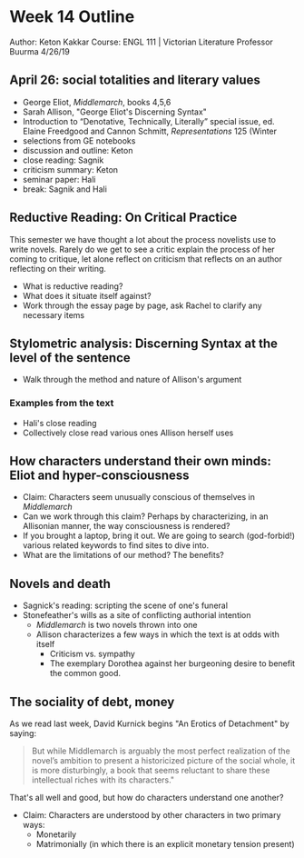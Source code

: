 # Week 14 Outline

Author: Keton Kakkar
Course: ENGL 111 | Victorian Literature
Professor Buurma
4/26/19

## April 26: social totalities and literary values

+ George Eliot, *Middlemarch*, books 4,5,6
+ Sarah Allison, "George Eliot's Discerning Syntax"
+ Introduction to “Denotative, Technically, Literally” special issue,
ed. Elaine Freedgood and Cannon Schmitt, *Representations* 125 (Winter
+ selections from GE notebooks
+ discussion and outline: Keton
+ close reading: Sagnik
+ criticism summary: Keton
+ seminar paper: Hali
+ break: Sagnik and Hali

## Reductive Reading: On Critical Practice

This semester we have thought a lot about the process novelists use to write novels.
Rarely do we get to see a critic explain the process of her coming to critique,
let alone reflect on criticism that reflects on an author reflecting on their writing.

+ What is reductive reading?
+ What does it situate itself against?
+ Work through the essay page by page, ask Rachel to clarify any necessary items

## Stylometric analysis: Discerning Syntax at the level of the sentence

+ Walk through the method and nature of Allison's argument

### Examples from the text

+ Hali's close reading
+ Collectively close read various ones Allison herself uses

## How characters understand their own minds: Eliot and hyper-consciousness
    
+ Claim: Characters seem unusually conscious of themselves in *Middlemarch*
+ Can we work through this claim? Perhaps by characterizing, in an Allisonian manner, the way consciousness is rendered?
+ If you brought a laptop, bring it out. We are going to search (god-forbid!) various related keywords to find sites to dive into.
+ What are the limitations of our method? The benefits?

## Novels and death

+ Sagnick's reading: scripting the scene of one's funeral
+ Stonefeather's wills as a site of conflicting authorial intention
    + *Middlemarch* is two novels thrown into one
    + Allison characterizes a few ways in which the text is at odds with itself
        + Criticism vs. sympathy
        + The exemplary Dorothea against her burgeoning desire to benefit the common good.

## The sociality of debt, money

As we read last week, David Kurnick begins "An Erotics of Detachment" by saying:
> But while Middlemarch is arguably the most perfect realization of the novel’s ambition to present a historicized picture of the social whole, it is more disturbingly, a book that seems reluctant to share these intellectual riches with its characters."

That's all well and good, but how do characters understand one another?

+ Claim: Characters are understood by other characters in two primary ways:
    + Monetarily
    + Matrimonially (in which there is an explicit monetary tension present)

